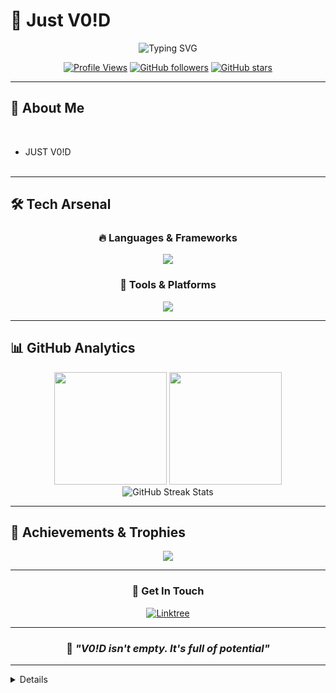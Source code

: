 <!-- @format -->

# 👋 Just V0!D

<div align="center">
 <img src="https://readme-typing-svg.herokuapp.com?font=Fira+Code&weight=600&size=28&pause=1000&color=00FF00&center=true&vCenter=true&width=600&lines=Hello+World!&background=000000&gradient=00FF00,39FF14" alt="Typing SVG" />

</div>

<div align="center">
  
[![Profile Views](https://komarev.com/ghpvc/?username=maxroshHQ&color=00D9FF&style=for-the-badge)](https://github.com/maxroshHQ)
[![GitHub followers](https://img.shields.io/github/followers/maxroshHQ?style=for-the-badge&color=00D9FF&labelColor=1a1a1a)](https://github.com/maxroshHQ?tab=followers)
[![GitHub stars](https://img.shields.io/github/stars/maxroshHQ?style=for-the-badge&color=00D9FF&labelColor=1a1a1a)](https://github.com/maxroshHQ)

</div>

---

## 🚀 About Me
<br>

- JUST V0!D
<br><br>



---

## 🛠️ Tech Arsenal

<div align="center">

### 🔥 Languages & Frameworks

<img src="https://skillicons.dev/icons?i=js,go,html,css,react,python,bashscript&theme=dark" />

### 🔧 Tools & Platforms

<img src="https://skillicons.dev/icons?i=github,vscode,linux,figma,powershell,tor&theme=dark" />



</div>

---

## 📊 GitHub Analytics

<div align="center">
  <img height="180em" src="https://github-readme-stats.vercel.app/api?username=maxroshHQ&show_icons=true&theme=radical&hide_border=true&bg_color=0D1117&title_color=00D9FF&icon_color=00D9FF&text_color=FFFFFF&border_radius=10"/>
  <img height="180em" src="https://github-readme-stats.vercel.app/api/top-langs/?username=maxroshHQ&layout=compact&theme=radical&hide_border=true&bg_color=0D1117&title_color=00D9FF&text_color=FFFFFF&border_radius=10"/>
</div>

<div align="center">
  <img src="https://github-readme-streak-stats.herokuapp.com/?user=maxroshHQ&theme=radical&hide_border=true&background=0D1117&stroke=00D9FF&ring=00D9FF&fire=FF6B6B&currStreakLabel=FFFFFF&currStreakNum=00D9FF&sideLabels=FFFFFF&sideNums=00D9FF&dates=FFFFFF" alt="GitHub Streak Stats"/>
</div>




---

## 🏅 Achievements & Trophies

<div align="center">
  <img src="https://github-profile-trophy.vercel.app/?username=maxroshHQ&theme=radical&no-frame=true&no-bg=true&margin-w=4&row=1&column=7" />
</div>

---



<div align="center">



### 📱 **Get In Touch**

[![Linktree](https://img.shields.io/badge/Linktree-39E09B?style=for-the-badge&logo=linktree&logoColor=white)](https://linktr.ee/maxroshHQ)


</div>

---

<div align="center">

### 💭 _"V0!D isn't empty. It's full of potential"_



</div>

---

<details>

- hack the planet!

</details>
